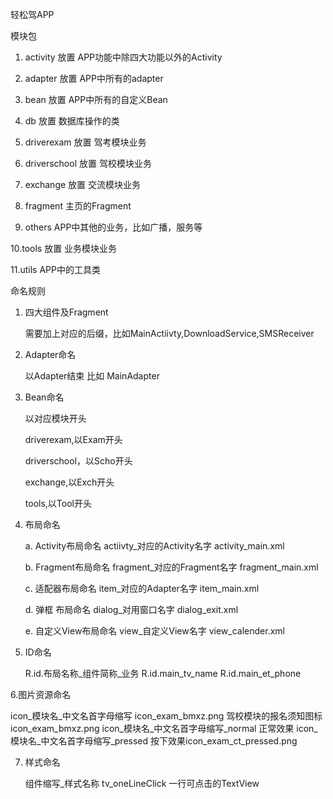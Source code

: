 轻松驾APP

模块包

1. activity        放置 APP功能中除四大功能以外的Activity

2. adapter         放置 APP中所有的adapter

3. bean            放置 APP中所有的自定义Bean

4. db              放置 数据库操作的类

5. driverexam      放置 驾考模块业务

6. driverschool    放置 驾校模块业务

7. exchange        放置 交流模块业务

8. fragment        主页的Fragment

9. others          APP中其他的业务，比如广播，服务等

10.tools           放置 业务模块业务

11.utils           APP中的工具类


命名规则

1. 四大组件及Fragment  

   需要加上对应的后缀，比如MainActiivty,DownloadService,SMSReceiver
   
2. Adapter命名  

   以Adapter结束 比如 MainAdapter
   
3. Bean命名 

   以对应模块开头
   
   driverexam,以Exam开头
   
   driverschool，以Scho开头
   
   exchange,以Exch开头
   
   tools,以Tool开头
   
4. 布局命名

   a. Activity布局命名    actiivty_对应的Activity名字   activity_main.xml
   
   b. Fragment布局命名    fragment_对应的Fragment名字   fragment_main.xml
   
   c. 适配器布局命名       item_对应的Adapter名字        item_main.xml
   
   d. 弹框 布局命名        dialog_对用窗口名字           dialog_exit.xml
   
   e. 自定义View布局命名   view_自定义View名字           view_calender.xml
  
   
5. ID命名

   R.id.布局名称_组件简称_业务   R.id.main_tv_name
                              R.id.main_et_phone

6.图片资源命名
   
   icon_模块名_中文名首字母缩写     icon_exam_bmxz.png   驾校模块的报名须知图标icon_exam_bmxz.png
   icon_模块名_中文名首字母缩写_normal    正常效果
   icon_模块名_中文名首字母缩写_pressed   按下效果icon_exam_ct_pressed.png

7. 样式命名
   
   组件缩写_样式名称     tv_oneLineClick  一行可点击的TextView
   